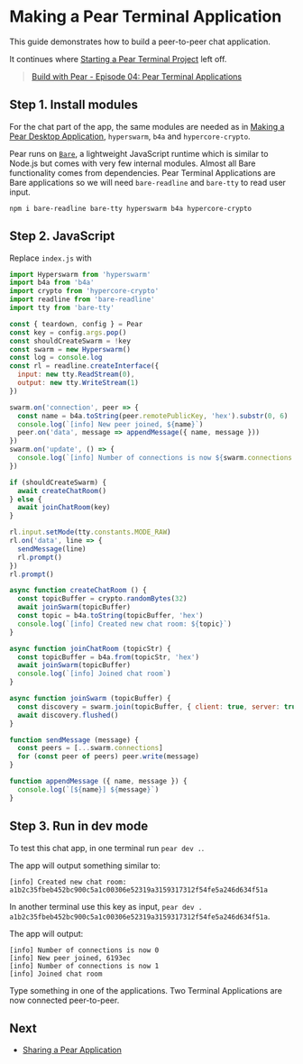# Making a Pear Terminal Application

This guide demonstrates how to build a peer-to-peer chat application.

It continues where [Starting a Pear Terminal Project](./starting-a-pear-terminal-project.md) left off.

> [Build with Pear - Episode 04: Pear Terminal Applications](https://www.youtube.com/watch?v=UoGJ7PtAwtI)

## Step 1. Install modules

For the chat part of the app, the same modules are needed as in [Making a Pear Desktop Application](./making-a-pear-desktop-app.md), `hyperswarm`, `b4a` and  `hypercore-crypto`.

Pear runs on [`Bare`](https://github.com/holepunchto/bare), a lightweight JavaScript runtime which is similar to Node.js but comes with very few internal modules. Almost all Bare functionality comes from dependencies. Pear Terminal Applications are Bare applications so we will need `bare-readline` and `bare-tty` to read user input.


```
npm i bare-readline bare-tty hyperswarm b4a hypercore-crypto
```

## Step 2. JavaScript

Replace `index.js` with

``` js
import Hyperswarm from 'hyperswarm'
import b4a from 'b4a'
import crypto from 'hypercore-crypto'
import readline from 'bare-readline'
import tty from 'bare-tty'

const { teardown, config } = Pear
const key = config.args.pop()
const shouldCreateSwarm = !key
const swarm = new Hyperswarm()
const log = console.log
const rl = readline.createInterface({
  input: new tty.ReadStream(0),
  output: new tty.WriteStream(1)
})

swarm.on('connection', peer => {
  const name = b4a.toString(peer.remotePublicKey, 'hex').substr(0, 6)
  console.log(`[info] New peer joined, ${name}`)
  peer.on('data', message => appendMessage({ name, message }))
})
swarm.on('update', () => {
  console.log(`[info] Number of connections is now ${swarm.connections.size}`)
})

if (shouldCreateSwarm) {
  await createChatRoom()
} else {
  await joinChatRoom(key)
}

rl.input.setMode(tty.constants.MODE_RAW)
rl.on('data', line => {
  sendMessage(line)
  rl.prompt()
})
rl.prompt()

async function createChatRoom () {
  const topicBuffer = crypto.randomBytes(32)
  await joinSwarm(topicBuffer)
  const topic = b4a.toString(topicBuffer, 'hex')
  console.log(`[info] Created new chat room: ${topic}`)
}

async function joinChatRoom (topicStr) {
  const topicBuffer = b4a.from(topicStr, 'hex')
  await joinSwarm(topicBuffer)
  console.log(`[info] Joined chat room`)
}

async function joinSwarm (topicBuffer) {
  const discovery = swarm.join(topicBuffer, { client: true, server: true })
  await discovery.flushed()
}

function sendMessage (message) {
  const peers = [...swarm.connections]
  for (const peer of peers) peer.write(message)
}

function appendMessage ({ name, message }) {
  console.log(`[${name}] ${message}`)
}
```

## Step 3. Run in dev mode

To test this chat app, in one terminal run `pear dev .`.

The app will output something similar to:

```
[info] Created new chat room: a1b2c35fbeb452bc900c5a1c00306e52319a3159317312f54fe5a246d634f51a
```

In another terminal use this key as input, `pear dev . a1b2c35fbeb452bc900c5a1c00306e52319a3159317312f54fe5a246d634f51a`.

The app will output:

```
[info] Number of connections is now 0
[info] New peer joined, 6193ec
[info] Number of connections is now 1
[info] Joined chat room
```

Type something in one of the applications. Two Terminal Applications are now connected peer-to-peer.

## Next

* [Sharing a Pear Application](./sharing-a-pear-app.md)
